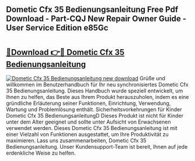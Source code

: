 ## Dometic Cfx 35 Bedienungsanleitung Free Pdf Download - Part-CQJ New Repair Owner Guide - User Service Edition e85Gc

# <h2><a href="http://df4v5p.blite.top/?on=Dometic+Cfx+35+Bedienungsanleitung">🔗Download 👉🔴 Dometic Cfx 35 Bedienungsanleitung</a></h2>

[![Dometic Cfx 35 Bedienungsanleitung new download](https://i.imgur.com/lujVjoI.png)](http://df4v5p.blite.top/?on=Dometic+Cfx+35+Bedienungsanleitung)
Grüße und willkommen im Benutzerhandbuch für Ihr neu synchronisiertes Dometic Cfx 35 Bedienungsanleitung. Dieses Handbuch wurde speziell entwickelt, um Ihnen zu helfen, das Beste aus Ihrem Produkt herauszuholen, indem es eine gründliche Erläuterung seiner Funktionen, Einrichtung, Verwendung, Wartung und Problemlösung enthält. Sicherheitsvorkehrungen für Kinder Dometic Cfx 35 BedienungsanleitungD Dieses Produkt ist nicht für Kinder unter dem Alter geeignet und sollte unter Aufsicht von Erwachsenen verwendet werden. Dieses Dometic Cfx 35 Bedienungsanleitung ist mit einer Vielzahl von Funktionen ausgestattet, um Ihre Produktivität zu maximieren. Lass uns zusammenarbeiten, Dometic Cfx 35 Bedienungsanleitung. Unser Kundensupport-Team ist bereit, Ihnen auf jede erdenkliche Weise zu helfen.
